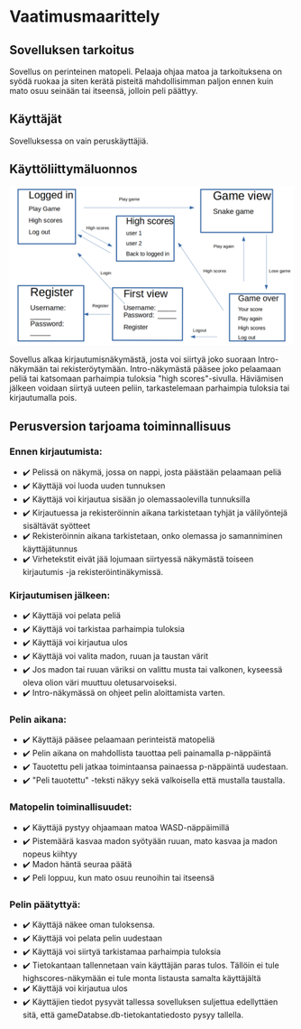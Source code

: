 # Vaatimusmaarittely

## Sovelluksen tarkoitus

Sovellus on perinteinen matopeli. Pelaaja ohjaa matoa ja tarkoituksena on syödä ruokaa ja siten kerätä pisteitä mahdollisimman paljon ennen kuin mato osuu seinään tai itseensä, jolloin peli päättyy.

## Käyttäjät

Sovelluksessa on vain peruskäyttäjiä. 

## Käyttöliittymäluonnos

<img src="https://github.com/limi96/ot-harjoitustyo/blob/master/dokumentaatio/kuvat/kayttoliittymaluonnos.png" width="800">

Sovellus alkaa kirjautumisnäkymästä, josta voi siirtyä joko suoraan Intro-näkymään tai rekisteröytymään. Intro-näkymästä pääsee joko pelaamaan peliä tai katsomaan parhaimpia tuloksia "high scores"-sivulla. Häviämisen jälkeen voidaan siirtyä uuteen peliin, tarkastelemaan parhaimpia tuloksia tai kirjautumalla pois. 


## Perusversion tarjoama toiminnallisuus

### Ennen kirjautumista:

- :heavy_check_mark: Pelissä on näkymä, jossa on nappi, josta päästään pelaamaan peliä 
- :heavy_check_mark: Käyttäjä voi luoda uuden tunnuksen
- :heavy_check_mark: Käyttäjä voi kirjautua sisään jo olemassaolevilla tunnuksilla
- :heavy_check_mark: Kirjautuessa ja rekisteröinnin aikana tarkistetaan tyhjät ja välilyöntejä sisältävät syötteet 
- :heavy_check_mark: Rekisteröinnin aikana tarkistetaan, onko olemassa jo samanniminen käyttäjätunnus
- :heavy_check_mark: Virhetekstit eivät jää lojumaan siirtyessä näkymästä toiseen kirjautumis -ja rekisteröintinäkymissä. 

### Kirjautumisen jälkeen:

- :heavy_check_mark: Käyttäjä voi pelata peliä
- :heavy_check_mark: Käyttäjä voi tarkistaa parhaimpia tuloksia
- :heavy_check_mark: Käyttäjä voi kirjautua ulos
- :heavy_check_mark: Käyttäjä voi valita madon, ruuan ja taustan värit
- :heavy_check_mark: Jos madon tai ruuan väriksi on valittu musta tai valkonen, kyseessä oleva olion väri muuttuu oletusarvoiseksi. 
- :heavy_check_mark: Intro-näkymässä on ohjeet pelin aloittamista varten. 

### Pelin aikana: 

- :heavy_check_mark: Käyttäjä pääsee pelaamaan perinteistä matopeliä
- :heavy_check_mark: Pelin aikana on mahdollista tauottaa peli painamalla p-näppäintä 
- :heavy_check_mark: Tauotettu peli jatkaa toimintaansa painaessa p-näppäintä uudestaan. 
- :heavy_check_mark: "Peli tauotettu" -teksti näkyy sekä valkoisella että mustalla taustalla. 

### Matopelin toiminallisuudet:

- :heavy_check_mark: Käyttäjä pystyy ohjaamaan matoa WASD-näppäimillä
- :heavy_check_mark: Pistemäärä kasvaa madon syötyään ruuan, mato kasvaa ja madon nopeus kiihtyy
- :heavy_check_mark: Madon häntä seuraa päätä
- :heavy_check_mark: Peli loppuu, kun mato osuu reunoihin tai itseensä 

### Pelin päätyttyä: 

- :heavy_check_mark: Käyttäjä näkee oman tuloksensa. 
- :heavy_check_mark: Käyttäjä voi pelata pelin uudestaan
- :heavy_check_mark: Käyttäjä voi siirtyä tarkistamaa parhaimpia tuloksia
- :heavy_check_mark: Tietokantaan tallennetaan vain käyttäjän paras tulos. Tällöin ei tule highscores-näkymään ei tule monta listausta samalta käyttäjältä
- :heavy_check_mark: Käyttäjä voi kirjautua ulos
- :heavy_check_mark: Käyttäjien tiedot pysyvät tallessa sovelluksen suljettua edellyttäen sitä, että gameDatabse.db-tietokantatiedosto pysyy tallella. 
